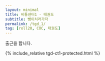 ```yaml
---
layout: minimal
title: 비통센터1 - 태권도
subtitle: 뺑이치러가자
permalink: /tgd_1/
tag: [roll20, COC, 태권도]
---
```


출근을 합니다.

{% include_relative tgd-ct1-protected.html %}


